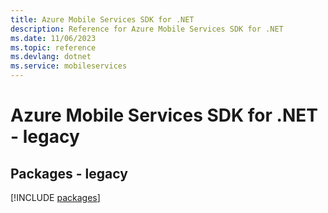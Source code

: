 ```yaml
---
title: Azure Mobile Services SDK for .NET
description: Reference for Azure Mobile Services SDK for .NET
ms.date: 11/06/2023
ms.topic: reference
ms.devlang: dotnet
ms.service: mobileservices
---
```

# Azure Mobile Services SDK for .NET - legacy
## Packages - legacy
[!INCLUDE [packages](mobile-services-index.md)]